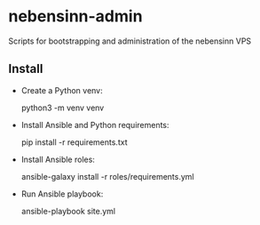 # nebensinn-admin
Scripts for bootstrapping and administration of the nebensinn VPS

## Install
- Create a Python venv:

    python3 -m venv venv

- Install Ansible and Python requirements:

    pip install -r requirements.txt

- Install Ansible roles:

    ansible-galaxy install -r roles/requirements.yml

- Run Ansible playbook:

    ansible-playbook site.yml
